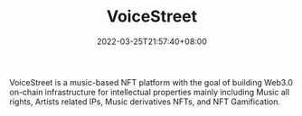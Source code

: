 ﻿---
weight: 
title: "VoiceStreet"
description: "VoiceStreet is a music-based NFT platform with the goal of building Web3.0 on-chain infrastructure for intellectual properties mainly including Music all rights, Artists related IPs, Music derivatives NFTs, and NFT Gamification."
date: 2022-03-25T21:57:40+08:00
lastmod: 2022-03-25T16:45:40+08:00
draft: false
authors: ["Metabd"]
featuredImage: "490.jpg"
link: "https://voicestreet.org/"
tags: ["VoiceStreet","数字收藏品"]
categories: ["navigation"]
navigation: ["数字收藏品"]
lightgallery: true
toc: true
pinned: false
recommend: false
recommend1: false
---
VoiceStreet is a music-based NFT platform with the goal of building Web3.0 on-chain infrastructure for intellectual properties mainly including Music all rights, Artists related IPs, Music derivatives NFTs, and NFT Gamification.
